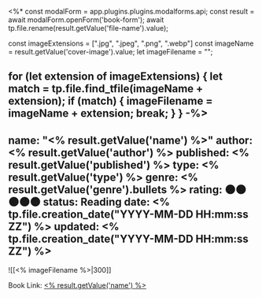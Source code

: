 <%*
const modalForm = app.plugins.plugins.modalforms.api;
const result = await modalForm.openForm('book-form');
await tp.file.rename(result.getValue('file-name').value);

const imageExtensions = [".jpg", ".jpeg", ".png", ".webp"]
const imageName = result.getValue('cover-image').value;
let imageFilename = "";

for (let extension of imageExtensions) {
	let match = tp.file.find_tfile(imageName + extension);
	if (match) {
		imageFilename = imageName + extension;
		break;
	}
}
-%>
---
name: "<% result.getValue('name') %>"
author: <% result.getValue('author') %>
published: <% result.getValue('published') %>
type: <% result.getValue('type') %>
genre: 
<% result.getValue('genre').bullets %>
rating: 🌑🌑🌑🌑🌑
status: Reading
date: <% tp.file.creation_date("YYYY-MM-DD HH:mm:ss ZZ") %>
updated: <% tp.file.creation_date("YYYY-MM-DD HH:mm:ss ZZ") %>
---

![[<% imageFilename %>|300]]

Book Link: [<% result.getValue('name') %>](<% result.getValue('book-url') %>)
